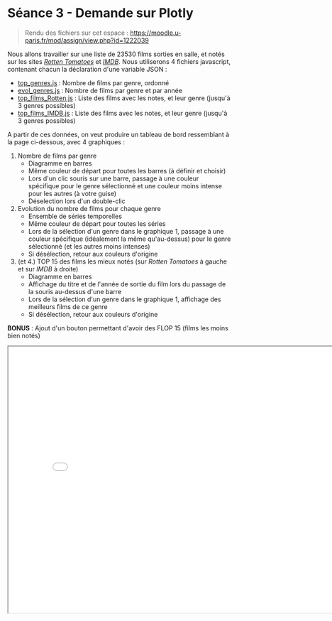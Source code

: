 # Séance 3 - Demande sur Plotly

> Rendu des fichiers sur cet espace : <https://moodle.u-paris.fr/mod/assign/view.php?id=1222039>

Nous allons travailler sur une liste de 23530 films sorties en salle, et notés sur les sites [*Rotten Tomatoes*](https://www.rottentomatoes.com/) et [*IMDB*](https://www.imdb.com/). Nous utiliserons 4 fichiers javascript, contenant chacun la déclaration d'une variable JSON :

- [top_genres.js](seance3/top_genres.js) : Nombre de films par genre, ordonné
- [evol_genres.js](seance3/evol_genres.js) : Nombre de films par genre et par année
- [top_films_Rotten.js](seance3/top_films_Rotten.js) : Liste des films avec les notes, et leur genre (jusqu'à 3 genres possibles)
- [top_films_IMDB.js](seance3/top_films_IMDB.js) : Liste des films avec les notes, et leur genre (jusqu'à 3 genres possibles)

A partir de ces données, on veut produire un tableau de bord ressemblant à la page ci-dessous, avec 4 graphiques  :

1. Nombre de films par genre 
    - Diagramme en barres
    - Même couleur de départ pour toutes les barres (à définir et choisir)
    - Lors d'un clic souris sur une barre, passage à une couleur spécifique pour le genre sélectionné et une couleur moins intense pour les autres (à votre guise)
    - Déselection lors d'un double-clic
2. Evolution du nombre de films pour chaque genre
    - Ensemble de séries temporelles
    - Même couleur de départ pour toutes les séries
    - Lors de la sélection d'un genre dans le graphique 1, passage à une couleur spécifique (idéalement la même qu'au-dessus) pour le genre sélectionné (et les autres moins intenses)
    - Si désélection, retour aux couleurs d'origine
3. (et 4.) TOP 15 des films les mieux notés (sur *Rotten Tomatoes* à gauche et sur *IMDB* à droite)
    - Diagramme en barres
    - Affichage du titre et de l'année de sortie du film lors du passage de la souris au-dessus d'une barre
    - Lors de la sélection d'un genre dans le graphique 1, affichage des meilleurs films de ce genre
    - Si désélection, retour aux couleurs d'origine


**BONUS** : Ajout d'un bouton permettant d'avoir des FLOP 15 (films les moins bien notés)

<iframe src="seance3/resultat_voulu.html" style="width: 100%;min-width: 800px;min-height: 600px"></iframe>

